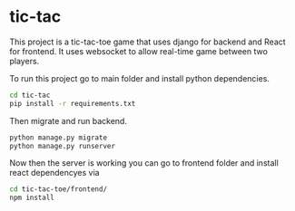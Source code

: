 # tic-tac

This project is a tic-tac-toe game that uses django for backend and React for frontend. 
It uses websocket to allow real-time game between two players.

To run this project go to main folder and install python dependencies.

```sh
cd tic-tac
pip install -r requirements.txt
```

Then migrate and run backend. 

```python
python manage.py migrate
python manage.py runserver
```

Now then the server is working you can go to frontend folder and install react dependencyes via

```sh
cd tic-tac-toe/frontend/
npm install
```
